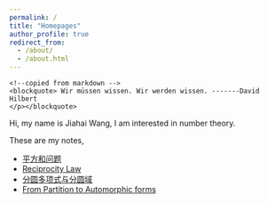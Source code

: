 ```yaml
---
permalink: /
title: "Homepages"
author_profile: true
redirect_from: 
  - /about/
  - /about.html
---
```


<!-- Language Selector -->
<!-- <select class="sel-lang" onchange= "onLanChange(this.options[this.options.selectedIndex].value)">
    <option value="0" selected> 中文 Chinese </option>
    <option value="1"> 英文 English </option>
</select> -->

<!-- Chinese Version -->
<div class="zh post-container">

    <!--copied from markdown -->
    <blockquote> Wir müssen wissen. Wir werden wissen. -------David Hilbert
    </p></blockquote>

    
<p>Hi, my name is Jiahai Wang,  I am interested in number theory.</p>


These are my notes, 

<ul>
<li><a href="https://github.com/JiahaiWang/JiahaiWang.github.io/blob/master/%E5%B9%B3%E6%96%B9%E5%92%8C%E9%97%AE%E9%A2%98.pdf">平方和问题</a></li>

<li><a href="https://github.com/JiahaiWang/JiahaiWang.github.io/blob/master/Reciprocity_Law.pdf">Reciprocity Law</a></li>

<li><a href="https://github.com/JiahaiWang/JiahaiWang.github.io/blob/master/%E5%88%86%E5%9C%86%E5%A4%9A%E9%A1%B9%E5%BC%8F%E4%B8%8E%E5%88%86%E5%9C%86%E5%9F%9F.pdf">分圆多项式与分圆域</a></li>
<li><a href="https://github.com/JiahaiWang/JiahaiWang.github.io/blob/master/From%20Partition%20to%20Automorphic%20forms.pdf">From Partition to Automorphic forms</a></li>

 </ul>
    
